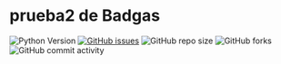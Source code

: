 # prueba2 de Badgas

![Python Version](https://img.shields.io/pypi/pyversions/3)
[![GitHub issues](https://img.shields.io/github/issues/rotoapanta/prueba2)](https://github.com/rotoapanta/prueba2/issues)
![GitHub repo size](https://img.shields.io/github/repo-size/rotoapanta/prueba2)
![GitHub forks](https://img.shields.io/github/forks/rotoapanta/prueba2?style=social)
![GitHub commit activity](https://img.shields.io/github/commit-activity/w/rotoapanta/prueba2)
